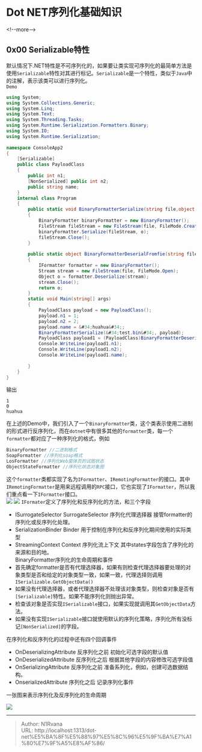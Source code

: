 # Dot NET序列化基础知识

  
  
&lt;!--more--&gt;  
## 0x00 Serializable特性  
默认情况下.NET特性是不可序列化的，如果要让类实现可序列化的最简单方法是使用`Serializable`特性对其进行标记。`Serializable`是一个特性，类似于`Java`中的注解，表示该类可以进行序列化。  
`Demo`  
```c#  
using System;  
using System.Collections.Generic;  
using System.Linq;  
using System.Text;  
using System.Threading.Tasks;  
using System.Runtime.Serialization.Formatters.Binary;  
using System.IO;  
using System.Runtime.Serialization;  
  
namespace ConsoleApp2  
{  
    [Serializable]  
    public class PayloadClass  
    {  
        public int n1;  
        [NonSerialized] public int n2;  
        public string name;  
    }  
    internal class Program  
    {  
        public static void BinaryFormatterSerialize(string file,object o)  
        {  
            BinaryFormatter binaryFormatter = new BinaryFormatter();  
            FileStream fileStream = new FileStream(file, FileMode.Create);  
            binaryFormatter.Serialize(fileStream, o);  
            fileStream.Close();  
        }  
  
        public static object BinaryFormatterDeserialFromfie(string file)  
        {  
            IFormatter formatter = new BinaryFormatter();  
            Stream stream = new FileStream(file, FileMode.Open);  
            Object o = formatter.Deserialize(stream);  
            stream.Close();  
            return o;  
        }  
        static void Main(string[] args)  
        {  
            PayloadClass payload = new PayloadClass();  
            payload.n1 = 1;  
            payload.n2 = 2;  
            payload.name = &#34;huahua&#34;;  
            BinaryFormatterSerialize(&#34;test.bin&#34;, payload);  
            PayloadClass payload1 = (PayloadClass)BinaryFormatterDeserialFromfie(&#34;test.bin&#34;);  
            Console.WriteLine(payload1.n1);  
            Console.WriteLine(payload1.n2);  
            Console.WriteLine(payload1.name);  
  
        }  
    }  
}  
```  
输出  
```  
1  
0  
huahua  
```  
在上述的Demo中，我们引入了一个`BinaryFormatter`类，这个类表示使用二进制的形式进行反序列化，而在`dotnet`中有很多其他的`formatter`类，每一个`formatter`都对应了一种序列化的格式，例如  
```c#  
BinaryFormatter //二进制格式  
SoapFormatter //序列化soap格式  
LosFormatter //序列化Web窗体页的试图状态  
ObjectStateFormatter //序列化状态对象图  
```  
这个`formatter`类都实现了名为`IFormatter`、`IRemotingFormatter`的接口。其中`IRemotingFormatter`是用来远程调用的`RPC`接口，它也实现了`IFormatter`，所以我们重点看一下`IFormatter`接口。  
![](https://picture-1304797147.cos.ap-nanjing.myqcloud.com/picture/202506031457420.png)
![](https://picture-1304797147.cos.ap-nanjing.myqcloud.com/picture/202506031458564.png)
`IFormater`定义了序列化和反序列化的方法，和三个字段  

- ISurrogateSelector SurrogateSelector 序列化代理选择器 接管formatter的序列化或反序列化处理。  
- SerializationBinder Binder 用于控制在序列化和反序列化期间使用的实际类型  
- StreamingContext Context 序列化流上下文 其中states字段包含了序列化的来源和目的地。  
BinaryFormatter序列化的生命周期和事件  
- 首先确定formatter是否有代理选择器，如果有则检查代理选择器要处理的对象类型是否和给定的对象类型一致，如果一致，代理选择则调用`ISerializable.GetObjectData()`  
- 如果没有代理选择器，或者代理选择器不处理该对象类型，则检查对象是否有`[Serializable]`特性。如果不能序列化则抛出异常。  
- 检查该对象是否实现`ISerializable`接口，如果实现就调用其`GetObjectData`方法。  
- 如果没有实现`ISerializable`接口就使用默认的序列化策略，序列化所有没标记`[NonSerialized]`的字段。  

在序列化和反序列化的过程中还有四个回调事件  

- OnDeserializingAttribute 反序列化之前 初始化可选字段的默认值  
- OnDeserializedAttribute 反序列化之后 根据其他字段的内容修改可选字段值  
- OnSerializingAttribute 反序列化之前 准备系列化，例如，创建可选数据结构。  
- OnserializedAttribute 序列化之后 记录序列化事件  

一张图来表示序列化及反序列化的生命周期  

![](https://picture-1304797147.cos.ap-nanjing.myqcloud.com/picture/202506031904308.png)
  

---

> Author: N1Rvana  
> URL: http://localhost:1313/dot-net%E5%BA%8F%E5%88%97%E5%8C%96%E5%9F%BA%E7%A1%80%E7%9F%A5%E8%AF%86/  

